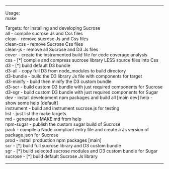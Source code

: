   
--------------------------------------  
  Usage:  
    make <target>  
  
  Targets: for installing and developing Sucrose  
    all            - compile sucrose Js and Css files  
    clean          - remove sucrose Js and Css files  
    clean-css      - remove Sucrose Css files  
    clean-js       - remove all Sucrose and D3 Js files  
    cover          - create the instrumented build file for code coverage analysis  
    css            - [\*] compile and compress sucrose library LESS source files into Css  
    d3             - [\*] build default D3 bundle  
    d3-all         - copy full D3 from node_modules to build directory  
    d3-bundle      - build the D3 library Js file with components for target  
    d3-minify      - build then minify the D3 custom bundle  
    d3-scr         - build custom D3 bundle with just required components for Sucrose  
    d3-sgr         - build custom D3 bundle with just required components for Sugar  
    dev            - install development npm packages and build all [main dev]
    help           - show some help [default]  
    instrument     - build and instrument sucrose.js for testing  
    list           - just list the make targets  
    md             - generate a MAKE.md from help  
    npm-sugar      - publish the custom sugar build of Sucrose  
    pack           - compile a Node compliant entry file and create a Js version of package.json for Sucrose  
    prod           - install production npm packages [main]  
    scr            - [\*] build full sucrose library and D3 custom bundle  
    sgr            - [\*] build selected sucrose modules and D3 custom bundle for Sugar  
    sucrose        - [\*] build default Sucrose Js library  
   
--------------------------------------  
   
